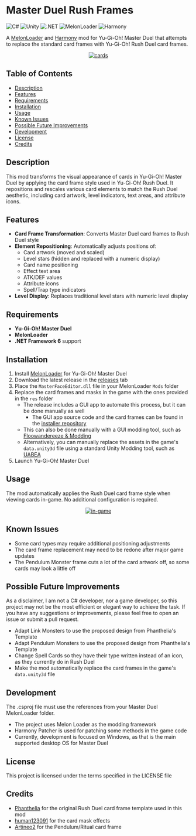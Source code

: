 # Master Duel Rush Frames

![C#](https://img.shields.io/badge/C%23-239120?logo=c-sharp&logoColor=white)
![Unity](https://img.shields.io/badge/Unity-100000?logo=unity&logoColor=white)
![.NET](https://img.shields.io/badge/.NET_6-5C2D91?logo=.net&logoColor=white)
![MelonLoader](https://img.shields.io/badge/MelonLoader-4CAF50)
![Harmony](https://img.shields.io/badge/Harmony-FF6B6B)

A [MelonLoader](https://github.com/LavaGang/MelonLoader) and [Harmony](https://github.com/pardeike/Harmony) mod for 
Yu-Gi-Oh! Master Duel that attempts to replace the standard card frames with Yu-Gi-Oh! Rush Duel card frames.

<p align="center">
<a href="https://ibb.co/DfZDSdT4"><img src="https://i.ibb.co/TMsBFydc/cards.jpg" alt="cards" border="0"></a>
</p>

## Table of Contents

- [Description](#description)
- [Features](#features)
- [Requirements](#requirements)
- [Installation](#installation)
- [Usage](#usage)
- [Known Issues](#known-issues)
- [Possible Future Improvements](#possible-future-improvements)
- [Development](#development)
- [License](#license)
- [Credits](#credits)

## Description

This mod transforms the visual appearance of cards in Yu-Gi-Oh! Master Duel by applying the card frame style used in 
Yu-Gi-Oh! Rush Duel. It repositions and rescales various card elements to match the Rush Duel aesthetic, including card artwork, level indicators, text areas, and attribute icons.

## Features

- **Card Frame Transformation**: Converts Master Duel card frames to Rush Duel style
- **Element Repositioning**: Automatically adjusts positions of:
  - Card artwork (moved and scaled)
  - Level stars (hidden and replaced with a numeric display)
  - Card name positioning
  - Effect text area
  - ATK/DEF values
  - Attribute icons
  - Spell/Trap type indicators
- **Level Display**: Replaces traditional level stars with numeric level display

## Requirements

- **Yu-Gi-Oh! Master Duel**
- **MelonLoader**
- **.NET Framework 6** support

## Installation

1. Install [MelonLoader](https://github.com/LavaGang/MelonLoader) for Yu-Gi-Oh! Master Duel
2. Download the latest release in the [releases](https://github.com/Nauder/ygomd-rush-frames/releases) tab
3. Place the `MasterFaceEditor.dll` file in your MelonLoader `Mods` folder
4. Replace the card frames and masks in the game with the ones provided in the `res` folder
    - The release includes a GUI app to automate this process, but it can be done manually as well
      - The GUI app source code and the card frames can be found in the [installer repository](https://github.com/Nauder/ygomd-rush-installer)
    - This can also be done manually with a GUI modding tool, such as [Floowandereeze & Modding](https://github.com/Nauder/floowandereeze-and-modding-qt)
    - Alternatively, you can manually replace the assets in the game's `data.unity3d` file using a standard Unity Modding tool, such as [UABEA](https://github.com/nesrak1/UABEA)
5. Launch Yu-Gi-Oh! Master Duel

## Usage

The mod automatically applies the Rush Duel card frame style when viewing cards in-game. 
No additional configuration is required.

<p align="center">
<a href="https://ibb.co/TDT72HH0"><img src="https://i.ibb.co/gb7f9DDW/in-game.png" alt="in-game" border="0"></a>
</p>

## Known Issues

- Some card types may require additional positioning adjustments
- The card frame replacement may need to be redone after major game updates
- The Pendulum Monster frame cuts a lot of the card artwork off, so some cards may look a little off

## Possible Future Improvements

As a disclaimer, I am not a C# developer, nor a game developer, so this project may not be the most efficient or
elegant way to achieve the task. If you have any suggestions or improvements, please feel free to open an issue
or submit a pull request.

- Adapt Link Monsters to use the proposed design from Phanthelia's Template
- Adapt Pendulum Monsters to use the proposed design from Phanthelia's Template
- Change Spell Cards so they have their type written instead of an icon, as they currently do in Rush Duel
- Make the mod automatically replace the card frames in the game's `data.unity3d` file

## Development

The .csproj file must use the references from your Master Duel MelonLoader folder.

- The project uses Melon Loader as the modding framework
- Harmony Patcher is used for patching some methods in the game code
- Currently, development is focused on Windows, as that is the main supported desktop OS for Master Duel

## License
This project is licensed under the terms specified in the LICENSE file

## Credits

- [Phanthelia](https://www.deviantart.com/phanthelia) for the original Rush Duel card frame template used in this mod
- [human123091](https://next.nexusmods.com/profile/human123091) for the card mask effects
- [Artineo2](https://forums.nexusmods.com/profile/37121345-artineo2/) for the Pendulum/Ritual card frame